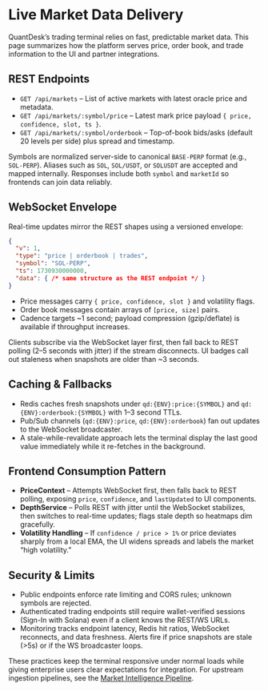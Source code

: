 # Live Market Data Delivery

QuantDesk’s trading terminal relies on fast, predictable market data. This page summarizes how the platform serves price, order book, and trade information to the UI and partner integrations.

## REST Endpoints

- `GET /api/markets` – List of active markets with latest oracle price and metadata.
- `GET /api/markets/:symbol/price` – Latest mark price payload `{ price, confidence, slot, ts }`.
- `GET /api/markets/:symbol/orderbook` – Top-of-book bids/asks (default 20 levels per side) plus spread and timestamp.

Symbols are normalized server-side to canonical `BASE-PERP` format (e.g., `SOL-PERP`). Aliases such as `SOL`, `SOL/USDT`, or `SOLUSDT` are accepted and mapped internally. Responses include both `symbol` and `marketId` so frontends can join data reliably.

## WebSocket Envelope

Real-time updates mirror the REST shapes using a versioned envelope:

```json
{
  "v": 1,
  "type": "price | orderbook | trades",
  "symbol": "SOL-PERP",
  "ts": 1730930000000,
  "data": { /* same structure as the REST endpoint */ }
}
```

- Price messages carry `{ price, confidence, slot }` and volatility flags.
- Order book messages contain arrays of `[price, size]` pairs.
- Cadence targets ~1 second; payload compression (gzip/deflate) is available if throughput increases.

Clients subscribe via the WebSocket layer first, then fall back to REST polling (2–5 seconds with jitter) if the stream disconnects. UI badges call out staleness when snapshots are older than ~3 seconds.

## Caching & Fallbacks

- Redis caches fresh snapshots under `qd:{ENV}:price:{SYMBOL}` and `qd:{ENV}:orderbook:{SYMBOL}` with 1–3 second TTLs.
- Pub/Sub channels (`qd:{ENV}:price`, `qd:{ENV}:orderbook`) fan out updates to the WebSocket broadcaster.
- A stale-while-revalidate approach lets the terminal display the last good value immediately while it re-fetches in the background.

## Frontend Consumption Pattern

- **PriceContext** – Attempts WebSocket first, then falls back to REST polling, exposing `price`, `confidence`, and `lastUpdated` to UI components.
- **DepthService** – Polls REST with jitter until the WebSocket stabilizes, then switches to real-time updates; flags stale depth so heatmaps dim gracefully.
- **Volatility Handling** – If `confidence / price > 1%` or price deviates sharply from a local EMA, the UI widens spreads and labels the market “high volatility.”

## Security & Limits

- Public endpoints enforce rate limiting and CORS rules; unknown symbols are rejected.
- Authenticated trading endpoints still require wallet-verified sessions (Sign-In with Solana) even if a client knows the REST/WS URLs.
- Monitoring tracks endpoint latency, Redis hit ratios, WebSocket reconnects, and data freshness. Alerts fire if price snapshots are stale (>5s) or if the WS broadcaster loops.

These practices keep the terminal responsive under normal loads while giving enterprise users clear expectations for integration. For upstream ingestion pipelines, see the [Market Intelligence Pipeline](../ai-engine/market-intelligence-pipeline.md).
